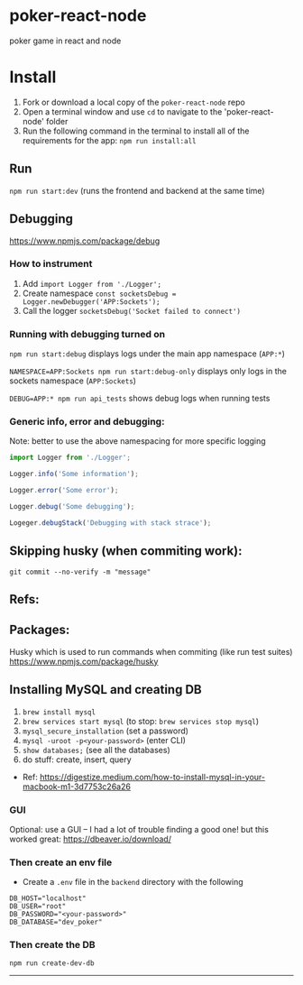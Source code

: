 # poker-react-node

poker game in react and node

# Install

1. Fork or download a local copy of the `poker-react-node` repo
2. Open a terminal window and use `cd` to navigate to the 'poker-react-node' folder
3. Run the following command in the terminal to install all of the requirements for the app: `npm run install:all` 

## Run

`npm run start:dev` (runs the frontend and backend at the same time)

## Debugging

https://www.npmjs.com/package/debug

### How to instrument

1. Add `import Logger from './Logger';`
2. Create namespace `const socketsDebug = Logger.newDebugger('APP:Sockets');`
3. Call the logger `socketsDebug('Socket failed to connect')`

### Running with debugging turned on

`npm run start:debug` displays logs under the main app namespace (`APP:*`)

`NAMESPACE=APP:Sockets npm run start:debug-only` displays only logs in the sockets namespace (`APP:Sockets`)

`DEBUG=APP:* npm run api_tests` shows debug logs when running tests

### Generic info, error and debugging:

Note: better to use the above namespacing for more specific logging

```js
import Logger from './Logger';

Logger.info('Some information');

Logger.error('Some error');

Logger.debug('Some debugging');

Logeger.debugStack('Debugging with stack strace');
```

## Skipping husky (when commiting work):

`git commit --no-verify -m "message"`

## Refs:

## Packages:

Husky which is used to run commands when commiting (like run test suites)
https://www.npmjs.com/package/husky

## Installing MySQL and creating DB

1. `brew install mysql`
2. `brew services start mysql` (to stop: `brew services stop mysql`)
3. `mysql_secure_installation` (set a password)
4. `mysql -uroot -p<your-password>` (enter CLI)
5. `show databases;` (see all the databases)
6. do stuff: create, insert, query

- Ref: https://digestize.medium.com/how-to-install-mysql-in-your-macbook-m1-3d7753c26a26

### GUI

Optional: use a GUI – I had a lot of trouble finding a good one! but this worked great: https://dbeaver.io/download/

### Then create an env file

- Create a `.env` file in the `backend` directory with the following

```
DB_HOST="localhost"
DB_USER="root"
DB_PASSWORD="<your-password>"
DB_DATABASE="dev_poker"
```

### Then create the DB

`npm run create-dev-db`

---

